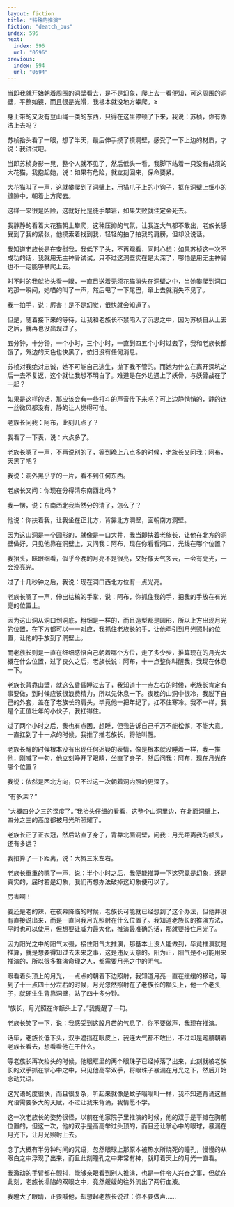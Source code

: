 ```yaml
---
layout: fiction
title: "特殊的推演"
fiction: "deatch_bus"
index: 595
next:
  index: 596
  url: "0596"
previous:
  index: 594
  url: "0594"
---
```

当即我就开始朝着周围的洞壁看去，是不是幻象，爬上去一看便知，可这周围的洞壁，平整如镜，而且很是光滑，我根本就没地方攀爬。≥

身上带的又没有登山绳一类的东西，只得在这里停顿了下来，我说：苏桢，你有办法上去吗？

苏桢抬头看了一眼，想了半天，最后伸手摸了摸洞壁，感受了一下上边的材质，才说：我试试吧。

当即苏桢身影一晃，整个人就不见了，然后低头一看，我脚下站着一只没有胡须的大花猫，我抱起她，说：如果有危险，就立刻回来，保命要紧。

大花猫叫了一声，这就攀爬到了洞壁上，用猫爪子上的小钩子，抠在洞壁上细小的缝隙中，朝着上方爬去。

这样一来很是凶险，这就好比是徒手攀岩，如果失败就注定会死去。

我静静的看着大花猫朝上攀爬，这种压抑的气氛，让我连大气都不敢出，老族长感受到了我的紧张，他摸索着找到我，轻轻的拍了拍我的肩膀，但却没说话。

我知道老族长是在安慰我，我低下了头，不再观看，同时心想：如果苏桢这一次不成功的话，我就用无主神骨试试，只不过这洞壁实在是太深了，哪怕是用无主神骨也不一定能够攀爬上去。

时不时的我就抬头看一眼，一直目送着无须花猫消失在洞壁之中，当她攀爬到洞口的那一瞬间，她喵的叫了一声，然后甩了一下尾巴，窜上去就消失不见了。

我一拍手，说：厉害！是不是幻觉，很快就会知道了。

但是，随着接下来的等待，让我和老族长不禁陷入了沉思之中，因为苏桢自从上去之后，就再也没出现过了。

五分钟，十分钟，一个小时，三个小时，一直到四五个小时过去了，我和老族长都饿了，外边的天色也快黑了，依旧没有任何消息。

苏桢对我绝对忠诚，她不可能自己逃生，抛下我不管的。而她为什么在离开深坑之后一去不复返，这个就让我想不明白了。难道是在外边遇上了妖骨，与妖骨战在了一起？

如果是这样的话，那应该会有一些打斗的声音传下来吧？可上边静悄悄的，静的连一丝微风都没有，静的让人觉得可怕。

老族长问我：阿布，此刻几点了？

我看了一下表，说：六点多了。

老族长嗯了一声，不再说别的了，等到晚上八点多的时候，老族长又问我：阿布，天黑了吧？

我说：洞外黑乎乎的一片，看不到任何东西。

老族长又问：你现在分得清东南西北吗？

我一愣，说：东南西北我当然分的清了，怎么了？

他说：你扶着我，让我坐在正北方，背靠北方洞壁，面朝南方洞壁。

因为这山洞是一个圆形的，就像是一口大井，我当即扶着老族长，让他在北方的洞壁做好，只见他靠在洞壁上，又问我：阿布，现在你看看洞口，光线在哪个位置？

我抬头，眯眼细看，似乎今晚的月亮不是很亮，又好像天气多云，一会有亮光，一会没亮光。

过了十几秒钟之后，我说：现在洞口西北方位有一点光亮。

老族长嗯了一声，伸出枯槁的手掌，说：阿布，你抓住我的手，把我的手放在有光亮的位置上。

因为这山洞从洞口到洞底，粗细是一样的，而且造型都是圆形，所以上方出现月光的位置，在下方都可以一一对应，我抓住老族长的手，让他牵引到月光照射的位置，让他的手放到了洞壁上。

而老族长则是一直在细细感悟自己朝着哪个方位，走了多少步，推算现在的月光大概在什么位置，过了良久之后，老族长说：阿布，十一点整你叫醒我，我现在休息一下。

老族长背靠山壁，就这么昏昏睡过去了，我知道十一点左右的时候，老族长肯定有事要做，到时候应该很浪费精力，所以先休息一下。夜晚的山洞中很冷，我脱下自己的外套，盖在了老族长的肩头，毕竟他一把年纪了，扛不住寒冷。我不一样，我是个正值壮年的小伙子，我扛得住。

过了两个小时之后，我也有点困，想睡，但我告诉自己千万不能松懈，不能大意。一直扛到了十一点的时候，我推了推老族长，将他叫醒。

老族长醒的时候根本没有出现任何迟疑的表情，像是根本就没睡着一样，我一推他，刚喊了一句，他立刻睁开了眼睛，坐直了身子，然后问我：阿布，现在月光在哪个位置？

我说：依然是西北方向，只不过这一次朝着洞内照的更深了。

“有多深？”

“大概四分之三的深度了。”我抬头仔细的看看，这整个山洞里边，在北面洞壁上，四分之三的高度都被月光所照耀了。

老族长正了正衣冠，然后站直了身子，背靠北面洞壁，问我：月光距离我的额头，还有多远？

我掐算了一下距离，说：大概三米左右。

老族长重重的嗯了一声，说：半个小时之后，我便能推算一下这究竟是幻象，还是真实的，届时若是幻象，我们再想办法破掉这幻象便可以了。

厉害啊！

姜还是老的辣，在夜幕降临的时候，老族长可能就已经想到了这个办法，但他并没有直接说出来，而是一直问我月光照射在什么位置了。我知道老族长的推演方法，平时也可以使用，但想要让威力最大化，推演最准确的话，那就要接住月光了。

因为阳光之中的阳气太强，接住阳气太推演，那基本上没人能做到，毕竟推演就是推算，就是想要得知过去未来之事，这是违反天意的。阳为正，阳气是不可能用来推演的，所以很多推演命理之人，都需要月光之中的阴气。

眼看着头顶上的月光，一点点的朝着下边照射，我知道月亮一直在缓缓的移动，等到了十一点四十分左右的时候，月光忽然照射在了老族长的额头上，他一个老头子，就硬生生背靠洞壁，站了四十多分钟。

“族长，月光照在你额头上了。”我提醒了一句。

老族长笑了一下，说：我感受到这股月芒的气息了，你不要做声，我现在推演。

话毕，老族长低下头，双手遮挡在眼皮上，我连大气都不敢出，不过却是弯腰朝着老族长看去，想看看他在干什么。

等老族长再次抬头的时候，他眼眶里的两个眼珠子已经掉落了出来，此刻就被老族长的双手抓在掌心中之中，只见他高举双手，将眼珠子暴漏在月光之下，然后开始念动咒语。

这咒语的度很快，而且很复杂，听起来就像是蚊子嗡嗡叫一样，我不知道背诵这些咒语需要多大的天赋，不过让我来背诵，我情愿不学。

这一次老族长的姿势很怪，以前在他家院子里推演的时候，他的双手是平摊在胸前位置的，但这一次，他的双手是高高举过头顶的，而且还让掌心中的眼球，暴漏在月光下，让月光照射上去。

念了大概有半分钟时间的咒语，忽然眼球上那原本被热水所烧死的瞳孔，慢慢的从眼白之中浮现了出来，而且此刻瞳孔之中非常有神，就盯着天上的月光一直看。

我激动的手臂都在颤抖，能够亲眼看到别人推演，也是一件令人兴奋之事，但就在此刻，老族长塌陷的双眼之中，竟然缓缓的往外流出了两行血液。

我瞪大了眼睛，正要喊他，却想起老族长说过：你不要做声……